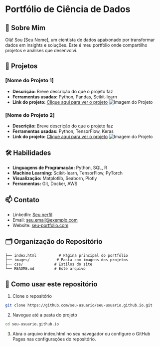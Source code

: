 # Portfólio de Ciência de Dados

## 👋 Sobre Mim
Olá! Sou [Seu Nome], um cientista de dados apaixonado por transformar dados em insights e soluções. Este é meu portfólio onde compartilho projetos e análises que desenvolvi.

## 🚀 Projetos

### [Nome do Projeto 1]
- **Descrição:** Breve descrição do que o projeto faz
- **Ferramentas usadas:** Python, Pandas, Scikit-learn
- **Link do projeto:** [Clique aqui para ver o projeto](link-do-projeto)
![Imagem do Projeto](images/nome-da-imagem.png)

### [Nome do Projeto 2]
- **Descrição:** Breve descrição do que o projeto faz
- **Ferramentas usadas:** Python, TensorFlow, Keras
- **Link do projeto:** [Clique aqui para ver o projeto](link-do-projeto)
![Imagem do Projeto](images/nome-da-imagem.png)

## 🛠️ Habilidades
- **Linguagens de Programação:** Python, SQL, R
- **Machine Learning:** Scikit-learn, TensorFlow, PyTorch
- **Visualização:** Matplotlib, Seaborn, Plotly
- **Ferramentas:** Git, Docker, AWS

## 📫 Contato
- LinkedIn: [Seu perfil](seu-link)
- Email: seu.email@exemplo.com
- Website: [seu-portfolio.com](link)

## 🗂️ Organização do Repositório
```
├── index.html          # Página principal do portfólio
├── images/            # Pasta com imagens dos projetos
├── css/              # Estilos do site
└── README.md         # Este arquivo
```

## 🚀 Como usar este repositório

1. Clone o repositório
```bash
git clone https://github.com/seu-usuario/seu-usuario.github.io.git
```

2. Navegue até a pasta do projeto
```bash
cd seu-usuario.github.io
```

3. Abra o arquivo index.html no seu navegador ou configure o GitHub Pages nas configurações do repositório.
